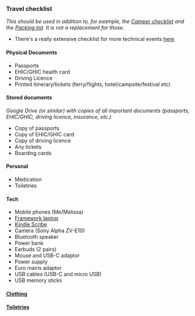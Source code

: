 ### Travel checklist
_This should be used in addition to, for example, the [Camper checklist](camper_checklist.md) and the [Packing list](packing_list.md). It is not a replacement for those._

- There's a really extensive checklist for more technical events [here](https://github.com/MacLemon/CongressChecklist)

#### Physical Documents


- Passports
- EHIC/GHIC health card
- Driving Licence 
- Printed itinerary/tickets (ferry/flights, hotel/campsite/festival etc)

#### Stored documents
_Google Drive (or similar) with copies of all important documents (passports, EHIC/GHIC, driving licence, insurance, etc.)_

- Copy of passports 
- Copy of EHIC/GHIC card
- Copy of driving licence
- Any tickets
- Boarding cards

#### Personal

- Medication
- Toiletries

#### Tech

- Mobile phones (Me/Melissa)
- [Framework laptop](../computing/framework_13.md)
- [Kindle Scribe](../books/README.md)
- Camera (Sony Alpha ZV-E10)
- Bluetooth speaker
- Power bank
- Earbuds (2 pairs)
- Mouse and USB-C adaptor
- Power supply
- Euro mains adaptor
- USB cables (USB-C and micro USB)
- USB memory sticks

#### [Clothing](packing_list.md#clothing)

#### [Toiletries](packing_list.md#toiletries)

